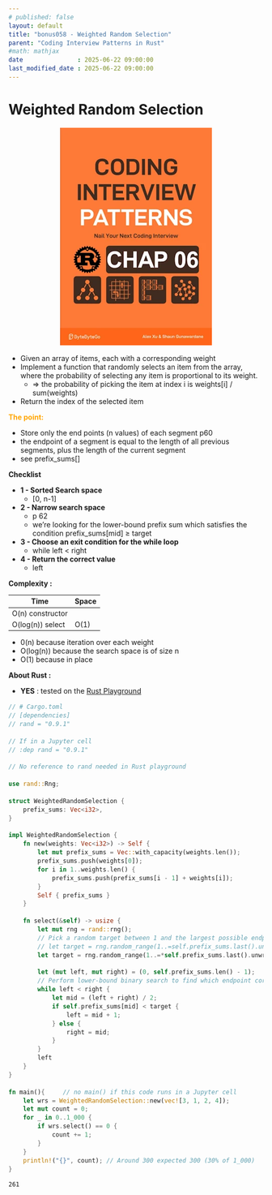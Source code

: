 ```yaml
---
# published: false
layout: default
title: "bonus058 - Weighted Random Selection"
parent: "Coding Interview Patterns in Rust"
#math: mathjax
date               : 2025-06-22 09:00:00
last_modified_date : 2025-06-22 09:00:00
---
```


# Weighted Random Selection

<div align="center">
<img src="../assets/chap_06.webp" alt="" width="300" loading="lazy"/>
</div>

* Given an array of items, each with a corresponding weight
* Implement a function that randomly selects an item from the array, where the probability of selecting any item is proportional to its weight.
    * => the probability of picking the item at index i is weights[i] / sum(weights)
* Return the index of the selected item



<span style="color:orange"><b>The point:</b></span>

* Store only the end points (n values) of each segment p60
* the endpoint of a segment is equal to the length of all previous segments, plus the length of the current segment
* see prefix_sums[]

**Checklist**

* **1 - Sorted Search space**
    * [0, n-1]
* **2 - Narrow search space**
    * p 62
    * we’re looking for the lower-bound prefix sum which satisfies the condition prefix_sums[mid] ≥ target
* **3 - Choose an exit condition for the while loop**
    * while left < right
* **4 - Return the correct value**
    * left


**Complexity :**

| Time             | Space |
|------------------|-------|
| O(n) constructor |       |
| O(log(n)) select | O(1)  |

* 0(n) because iteration over each weight
* O(log(n)) because the search space is of size n
* O(1) because in place


**About Rust :**
* **YES** : tested on the [Rust Playground](https://play.rust-lang.org/)

<!-- <span style="color:red"><b>TODO : </b></span> 
* Add comments in the source code        
 -->


<!-- * <span style="color:lime"><b>Preferred solution?</b></span>      -->



```rust
// # Cargo.toml
// [dependencies]
// rand = "0.9.1"

// If in a Jupyter cell
// :dep rand = "0.9.1"

// No reference to rand needed in Rust playground

use rand::Rng;

struct WeightedRandomSelection {
    prefix_sums: Vec<i32>,
}

impl WeightedRandomSelection {
    fn new(weights: Vec<i32>) -> Self {
        let mut prefix_sums = Vec::with_capacity(weights.len());
        prefix_sums.push(weights[0]);
        for i in 1..weights.len() {
            prefix_sums.push(prefix_sums[i - 1] + weights[i]);
        }
        Self { prefix_sums }
    }

    fn select(&self) -> usize {
        let mut rng = rand::rng();
        // Pick a random target between 1 and the largest possible endpoint.
        // let target = rng.random_range(1..=self.prefix_sums.last().unwrap().clone());
        let target = rng.random_range(1..=*self.prefix_sums.last().unwrap());   // dereferencing avoid cloning
        
        let (mut left, mut right) = (0, self.prefix_sums.len() - 1);
        // Perform lower-bound binary search to find which endpoint corresponds to the target.
        while left < right {
            let mid = (left + right) / 2;
            if self.prefix_sums[mid] < target {
                left = mid + 1;
            } else {
                right = mid;
            }
        }
        left
    }
}

fn main(){     // no main() if this code runs in a Jupyter cell 
    let wrs = WeightedRandomSelection::new(vec![3, 1, 2, 4]);
    let mut count = 0;
    for _ in 0..1_000 {
        if wrs.select() == 0 {
            count += 1;
        }
    }
    println!("{}", count); // Around 300 expected 300 (30% of 1_000)
}
```

    261

